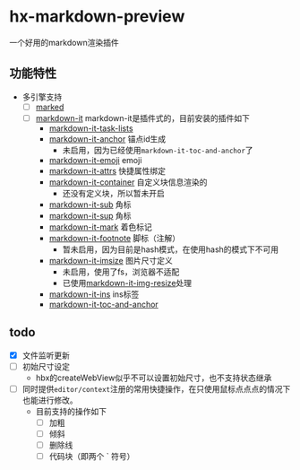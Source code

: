 ﻿# hx-markdown-preview

一个好用的markdown渲染插件

## 功能特性

* 多引擎支持
    - [ ] [marked](https://www.npmjs.com/package/marked)
    - [ ] [markdown-it](https://www.npmjs.com/package/markdown-it) markdown-it是插件式的，目前安装的插件如下
        * [markdown-it-task-lists](https://www.npmjs.com/package/markdown-it-task-lists)
        * [markdown-it-anchor](https://www.npmjs.com/package/markdown-it-anchor) 锚点id生成
          * 未启用，因为已经使用`markdown-it-toc-and-anchor`了
        * [markdown-it-emoji](https://www.npmjs.com/package/markdown-it-emoji) emoji
        * [markdown-it-attrs](https://www.npmjs.com/package/markdown-it-attrs) 快捷属性绑定
        * [markdown-it-container](https://www.npmjs.com/package/markdown-it-container) 自定义块信息渲染的
            * 还没有定义块，所以暂未开启
        * [markdown-it-sub](https://www.npmjs.com/package/markdown-it-sub) 角标
        * [markdown-it-sup](https://www.npmjs.com/package/markdown-it-sup) 角标
        * [markdown-it-mark](https://www.npmjs.com/package/markdown-it-mark) 着色标记
        * [markdown-it-footnote](https://www.npmjs.com/package/markdown-it-footnote) 脚标（注解）
            * 暂未启用，因为目前是hash模式，在使用hash的模式下不可用
        * [markdown-it-imsize](https://www.npmjs.com/package/markdown-it-imsize) 图片尺寸定义
            * 未启用，使用了fs，浏览器不适配
            * 已使用[markdown-it-img-resize](https://www.npmjs.com/package/markdown-it-img-resize)处理
        * [markdown-it-ins](https://www.npmjs.com/package/markdown-it-ins) ins标签
        * [markdown-it-toc-and-anchor](https://www.npmjs.com/package/markdown-it-toc-and-anchor)

## todo

- [x] 文件监听更新
- [ ] 初始尺寸设定
  - hbx的createWebView似乎不可以设置初始尺寸，也不支持状态继承
- [ ] 同时提供`editor/context`注册的常用快捷操作，在只使用鼠标点点点的情况下也能进行修改。
	- 目前支持的操作如下
		- [ ] 加粗
		- [ ] 倾斜
		- [ ] 删除线
        - [ ] 代码块（即两个 \` 符号）
